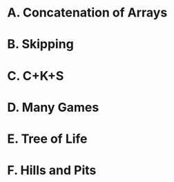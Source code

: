 # A. Concatenation of Arrays
# B. Skipping
# C. C+K+S
# D. Many Games
# E. Tree of Life
# F. Hills and Pits
